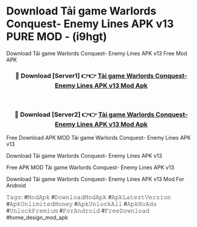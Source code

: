 # Download Tải game Warlords Conquest- Enemy Lines APK v13 PURE MOD - (i9hgt)
Download Tải game Warlords Conquest- Enemy Lines APK v13 Free Mod APK

<div align="center">
<h3>🔴 Download [Server1] 👉👉 <a href="https://apk-comot.site?title=Tải_game_Warlords_Conquest-_Enemy_Lines_APK_v13">Tải game Warlords Conquest- Enemy Lines APK v13 Mod Apk</a></h3><br>

<h3>🔴 Download [Server2] 👉👉 <a href="https://apk-comot.site?title=Tải_game_Warlords_Conquest-_Enemy_Lines_APK_v13">Tải game Warlords Conquest- Enemy Lines APK v13 Mod Apk</a></h3>
</div>


Free Download APK MOD Tải game Warlords Conquest- Enemy Lines APK v13

Download Tải game Warlords Conquest- Enemy Lines APK v13 

Free APK MOD Tải game Warlords Conquest- Enemy Lines APK v13 

Download Tải game Warlords Conquest- Enemy Lines APK v13 Mod For Android

𝚃𝚊𝚐𝚜: #𝙼𝚘𝚍𝙰𝚙𝚔 #𝙳𝚘𝚠𝚗𝚕𝚘𝚊𝚍𝙼𝚘𝚍𝙰𝚙𝚔 #𝙰𝚙𝚔𝙻𝚊𝚝𝚎𝚜𝚝𝚅𝚎𝚛𝚜𝚒𝚘𝚗 #𝙰𝚙𝚔𝚄𝚗𝚕𝚒𝚖𝚒𝚝𝚎𝚍𝙼𝚘𝚗𝚎𝚢 #𝙰𝚙𝚔𝚄𝚗𝚕𝚘𝚌𝚔𝙰𝚕𝚕 #𝙰𝚙𝚔𝙽𝚘𝙰𝚍𝚜 #𝚄𝚗𝚕𝚘𝚌𝚔𝙿𝚛𝚎𝚖𝚒𝚞𝚖 #𝙵𝚘𝚛𝙰𝚗𝚍𝚛𝚘𝚒𝚍 #𝙵𝚛𝚎𝚎𝙳𝚘𝚠𝚗𝚕𝚘𝚊𝚍 #home_design_mod_apk